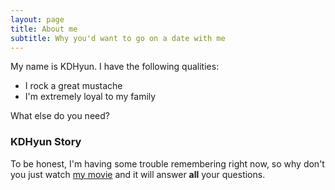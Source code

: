 ```yaml
---
layout: page
title: About me
subtitle: Why you'd want to go on a date with me
---
```


My name is KDHyun. I have the following qualities:

- I rock a great mustache
- I'm extremely loyal to my family

What else do you need?

### KDHyun Story

To be honest, I'm having some trouble remembering right now, so why don't you just watch [my movie](https://en.wikipedia.org/wiki/The_Princess_Bride_%28film%29) and it will answer **all** your questions.
